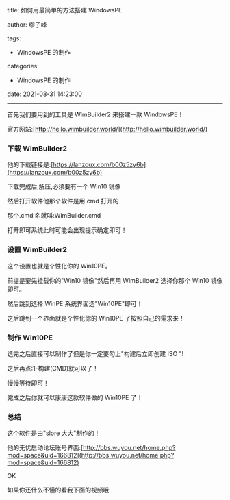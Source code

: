 title: 如何用最简单的方法搭建 WindowsPE

author: 缪子峰

tags:

- WindowsPE 的制作

categories:

- WindowsPE 的制作

date: 2021-08-31 14:23:00

---

首先我们要用到的工具是 WimBuilder2 来搭建一款 WindowsPE！

官方网站:[http://hello.wimbuilder.world/](http://hello.wimbuilder.world/)

### 下载 WimBuilder2

他的下载链接是:[https://lanzoux.com/b00z5zy6b](https://lanzoux.com/b00z5zy6b)

下载完成后,解压,必须要有一个 Win10 镜像

然后打开软件他那个软件是用.cmd 打开的

那个.cmd 名就叫:WimBuilder.cmd

打开即可系统此时可能会出现提示确定即可！

### 设置 WimBuilder2

这个设置也就是个性化你的 Win10PE。

前提是要先挂载你的"Win10 镜像"然后再用 WimBuilder2 选择你那个 Win10 镜像即可。

然后跳到选择 WinPE 系统界面选"Win10PE"即可！

之后跳到一个界面就是个性化你的 Win10PE 了按照自己的需求来！

### 制作 Win10PE

选完之后直接可以制作了但是你一定要勾上"构建后立即创建 ISO "!

之后再点:1-构建(CMD)就可以了！

慢慢等待即可！

完成之后你就可以康康这款软件做的 Win10PE 了！

### 总结

这个软件是由"slore 大大"制作的！

他的无忧启动论坛账号界面:[http://bbs.wuyou.net/home.php?mod=space&uid=166812](http://bbs.wuyou.net/home.php?mod=space&uid=166812)

OK

如果你还什么不懂的看我下面的视频哦
